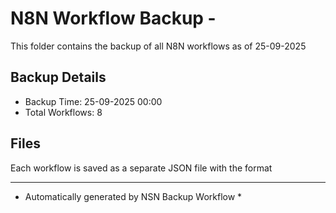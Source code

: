 # N8N Workflow Backup - 
This folder contains the backup of all N8N workflows as of 25-09-2025

## Backup Details
- Backup Time: 25-09-2025 00:00
- Total Workflows: 8

## Files
Each workflow is saved as a separate JSON file with the format

-----------
* Automatically generated by NSN Backup Workflow *